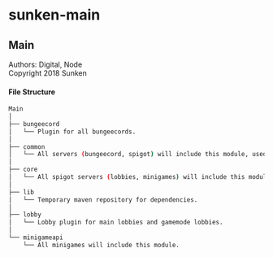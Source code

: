 ﻿# sunken-main

## Main
Authors: Digital, Node  
Copyright 2018 Sunken

#### File Structure
```bash
Main
│
├── bungeecord
│   └── Plugin for all bungeecords.
│
├── common
│   └── All servers (bungeecord, spigot) will include this module, used for global utils.
│
├── core
│   └── All spigot servers (lobbies, minigames) will include this module, used for spigot utils.
│
├── lib
│   └── Temporary maven repository for dependencies.
│
├── lobby
│   └── Lobby plugin for main lobbies and gamemode lobbies.
│
└── minigameapi
    └── All minigames will include this module.
```
